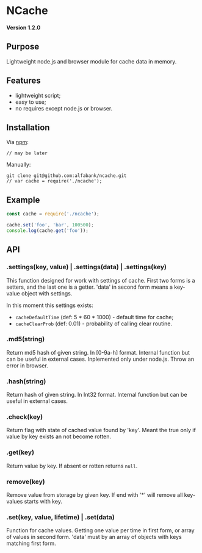 # NCache

**Version 1.2.0**

## Purpose
Lightweight node.js and browser module for cache data in memory.

## Features
- lightweight script;
- easy to use;
- no requires except node.js or browser.

## Installation
Via [npm](http://github.com/isaacs/npm):
```
// may be later
```
Manually:
```
git clone git@github.com:alfabank/ncache.git
// var cache = require('./ncache');
```

## Example
```javascript
const cache = require('./ncache');

cache.set('foo', 'bar', 100500);
console.log(cache.get('foo'));
```

## API

### .settings(key, value) | .settings(data) | .settings(key)
This function designed for work with settings of cache.
First two forms is a setters, and the last one is a getter.
'data' in second form means a key-value object with settings.

In this moment this settings exists:
- `cacheDefaultTime` (def: 5 * 60 * 1000) - default time for cache;
- `cacheClearProb` (def: 0.01) - probability of calling clear routine.

### .md5(string)
Return md5 hash of given string. In [0-9a-h] format.
Internal function but can be useful in external cases.
Inplemented only under node.js. Throw an error in browser.

### .hash(string)
Return hash of given string. In Int32 format.
Internal function but can be useful in external cases.

### .check(key)
Return flag with state of cached value found by 'key'.
Meant the true only if value by key exists an not become rotten.

### .get(key)
Return value by key. If absent or rotten returns `null`.

### remove(key)
Remove value from storage by given key. If end with '*' will remove all key-values starts with key.

### .set(key, value, lifetime) | .set(data)
Function for cache values.
Getting one value per time in first form, or array of values in second form.
'data' must by an array of objects with keys matching first form.

